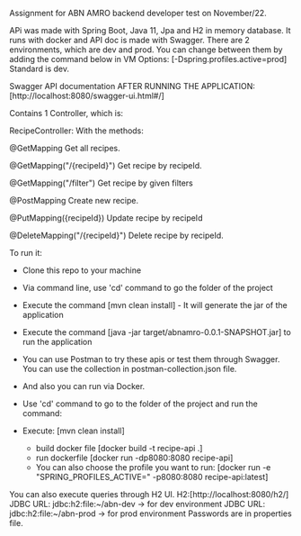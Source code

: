 Assignment for ABN AMRO backend developer test on November/22.

APi was made with Spring Boot, Java 11, Jpa and H2 in memory database.
It runs with docker and API doc is made with Swagger.
There are 2 environments, which are dev and prod.
You can change between them by adding the command below in VM Options:
[-Dspring.profiles.active=prod]
Standard is dev.

Swagger API documentation AFTER RUNNING THE APPLICATION: [http://localhost:8080/swagger-ui.html#/]

Contains 1 Controller, which is:

RecipeController: 
With the methods:

@GetMapping
Get all recipes.

@GetMapping("/{recipeId}")
Get recipe by recipeId.

@GetMapping("/filter")
Get recipe by given filters

@PostMapping
Create new recipe.

@PutMapping({recipeId})
Update recipe by recipeId

@DeleteMapping("/{recipeId}")
Delete recipe by recipeId.

To run it:
- Clone this repo to your machine
- Via command line, use 'cd' command to go the folder of the project
- Execute the command [mvn clean install] - It will generate the jar of the application 
- Execute the command [java -jar target/abnamro-0.0.1-SNAPSHOT.jar] to run the application

- You can use Postman to try these apis or test them through Swagger. You can use the collection 
in postman-collection.json file.

- And also you can run via Docker.
- Use 'cd' command to go to the folder of the project and run the command:
- Execute: [mvn clean install]

  - build docker file
    [docker build -t recipe-api .]
  - run dockerfile
    [docker run -dp8080:8080 recipe-api]
  - You can also choose the profile you want to run: 
    [docker run -e "SPRING_PROFILES_ACTIVE=<choose-profile>" -p8080:8080 recipe-api:latest]

You can also execute queries through H2 UI.
H2:[http://localhost:8080/h2/]
JDBC URL: jdbc:h2:file:~/abn-dev  -> for dev environment
JDBC URL: jdbc:h2:file:~/abn-prod  -> for prod environment
Passwords are in properties file.
